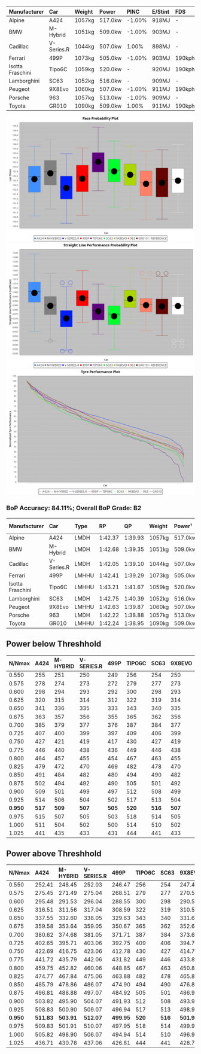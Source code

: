 | Manufacturer     | Car        | Weight | Power   | PINC    | E/Stint | FDS     |
|:-|:-|:-|:-|:-|:-|:-|
| Alpine           | A424       | 1057kg | 517.0kw | -1.00%  | 918MJ   |    -    |
| BMW              | M-Hybrid   | 1051kg | 509.0kw | -1.00%  | 903MJ   |    -    |
| Cadillac         | V-Series.R | 1044kg | 507.0kw | 1.00%   | 898MJ   |    -    |
| Ferrari          | 499P       | 1073kg | 505.0kw | -1.00%  | 903MJ   | 190kph  |
| Isotta Fraschini | Tipo6C     | 1059kg | 520.0kw |    -    | 920MJ   | 190kph  |
| Lamborghini      | SC63       | 1052kg | 516.0kw |    -    | 909MJ   |    -    |
| Peugeot          | 9X8Evo     | 1060kg | 507.0kw | -1.00%  | 911MJ   | 190kph  |
| Porsche          | 963        | 1057kg | 513.0kw | -1.00%  | 909MJ   |    -    |
| Toyota           | GR010      | 1090kg | 509.0kw | 1.00%   | 911MJ   | 190kph  |

![PACECHART](./IMG/ACOMETHOD.png)
![STRAIGHTLINEPERFORMANCECHART](./IMG/ACOMETHOD_sp.png)
![TYREPERFORMANCECHART](./IMG/ACOMETHOD_tw.png)

### BoP Accuracy: 84.11%; Overall BoP Grade: B2
| Manufacturer     | Car        | Type  | RP      | QP      | Weight | Power¹  | Threshhold | PINC    | Power²   | E/Stint | AVG Vmax  | FDS     | RDLC | L/Stint | BOP-Grade | Model Accuracy | Model Points | Match%  | SimDiff |
|:-|:-|:-|:-|:-|:-|:-|:-|:-|:-|:-|:-|:-|:-|:-|:-|:-|:-|:-|:-|
| Alpine           | A424       | LMDH  | 1:42.37 | 1:39.93 | 1057kg | 517.0kw | 210.0kph   | -1.00%  | 511.80kw |  918MJ  | 298.92kph |    -    | 0.99 | 33      | ~A1       | 99.49%         | 1360         | 95.07%  | -0.51   |
| BMW              | M-Hybrid   | LMDH  | 1:42.68 | 1:39.35 | 1051kg | 509.0kw | 210.0kph   | -1.00%  | 503.90kw |  903MJ  | 296.60kph |    -    | 1.00 | 33      | ~A1       | 98.62%         | 2363         | 100.00% | -0.19   |
| Cadillac         | V-Series.R | LMDH  | 1:42.05 | 1:39.10 | 1044kg | 507.0kw | 210.0kph   | 1.00%   | 512.10kw |  898MJ  | 293.92kph |    -    | 1.02 | 33      | -C1       | 98.50%         | 4201         | 78.57%  | +0.27   |
| Ferrari          | 499P       | LMHHU | 1:42.41 | 1:39.29 | 1073kg | 505.0kw | 210.0kph   | -1.00%  | 500.00kw |  903MJ  | 295.50kph | 190kph  | 1.02 | 33      | -A2       | 100.00%        | 4441         | 93.80%  | +0.28   |
| Isotta Fraschini | Tipo6C     | LMHHU | 1:43.21 | 1:41.67 | 1059kg | 520.0kw | 210.0kph   |    -    | 520.00kw |  920MJ  | 295.17kph | 190kph  | 1.05 | 33      | +Ω1       | 98.48%         | 130          | 43.25%  | -1.07   |
| Lamborghini      | SC63       | LMDH  | 1:42.75 | 1:40.39 | 1052kg | 516.0kw | 210.0kph   |    -    | 516.00kw |  909MJ  | 294.18kph |    -    | 1.04 | 33      | +A2       | 100.00%        | 784          | 91.14%  | -0.76   |
| Peugeot          | 9X8Evo     | LMHHU | 1:42.63 | 1:39.87 | 1060kg | 507.0kw | 210.0kph   | -1.00%  | 501.90kw |  911MJ  | 296.89kph | 190kph  | 0.99 | 33      | +B2       | 100.00%        | 808          | 83.00%  | +0.89   |
| Porsche          | 963        | LMDH  | 1:42.22 | 1:38.88 | 1057kg | 513.0kw | 210.0kph   | -1.00%  | 507.90kw |  909MJ  | 295.76kph |    -    | 1.00 | 33      | -B2       | 99.87%         | 12613        | 84.97%  | +0.09   |
| Toyota           | GR010      | LMHHU | 1:42.24 | 1:38.95 | 1090kg | 509.0kw | 210.0kph   | 1.00%   | 514.10kw |  911MJ  | 293.73kph | 190kph  | 1.00 | 33      | -B1       | 99.73%         | 2956         | 87.23%  | +0.99   |

## Power below Threshhold
| N/Nmax    | A424    | M-HYBRID | V-SERIES.R | 499P    | TIPO6C  | SC63    | 9X8EVO  | 963     | GR010   |
|:-|:-|:-|:-|:-|:-|:-|:-|:-|:-|
|  0.550    |  255    |  251     |  250       |  249    |  256    |  254    |  250    |  253    |  251    |
|  0.575    |  278    |  274     |  273       |  272    |  279    |  277    |  273    |  276    |  274    |
|  0.600    |  298    |  294     |  293       |  292    |  300    |  298    |  293    |  296    |  294    |
|  0.625    |  320    |  315     |  314       |  312    |  322    |  319    |  314    |  317    |  315    |
|  0.650    |  341    |  336     |  335       |  333    |  343    |  340    |  335    |  338    |  336    |
|  0.675    |  363    |  357     |  356       |  355    |  365    |  362    |  356    |  360    |  357    |
|  0.700    |  385    |  379     |  377       |  376    |  387    |  384    |  377    |  382    |  379    |
|  0.725    |  407    |  400     |  399       |  397    |  409    |  406    |  399    |  403    |  400    |
|  0.750    |  427    |  421     |  419       |  417    |  430    |  427    |  419    |  424    |  421    |
|  0.775    |  446    |  440     |  438       |  436    |  449    |  446    |  438    |  443    |  440    |
|  0.800    |  464    |  457     |  455       |  454    |  467    |  463    |  455    |  461    |  457    |
|  0.825    |  479    |  472     |  470       |  469    |  482    |  478    |  470    |  476    |  472    |
|  0.850    |  491    |  484     |  482       |  480    |  494    |  490    |  482    |  487    |  484    |
|  0.875    |  502    |  494     |  492       |  490    |  505    |  501    |  492    |  498    |  494    |
|  0.900    |  509    |  501     |  499       |  497    |  512    |  508    |  499    |  505    |  501    |
|  0.925    |  514    |  506     |  504       |  502    |  517    |  513    |  504    |  510    |  506    |
| **0.950** | **517** | **509**  | **507**    | **505** | **520** | **516** | **507** | **513** | **509** |
|  0.975    |  515    |  507     |  505       |  503    |  518    |  514    |  505    |  511    |  507    |
|  1.000    |  511    |  504     |  502       |  500    |  514    |  510    |  502    |  507    |  504    |
|  1.025    |  441    |  435     |  433       |  431    |  444    |  441    |  433    |  438    |  435    |

## Power above Threshhold
| N/Nmax    | A424       | M-HYBRID   | V-SERIES.R | 499P       | TIPO6C  | SC63    | 9X8EVO     | 963        | GR010      |
|:-|:-|:-|:-|:-|:-|:-|:-|:-|:-|
|  0.550    |  252.41    |  248.45    |  252.03    |  246.47    |  256    |  254    |  247.46    |  250.43    |  253.04    |
|  0.575    |  275.45    |  271.49    |  275.04    |  268.51    |  279    |  277    |  270.50    |  273.47    |  276.05    |
|  0.600    |  295.48    |  291.53    |  296.04    |  288.55    |  300    |  298    |  290.54    |  293.50    |  297.05    |
|  0.625    |  316.51    |  311.56    |  317.04    |  308.59    |  322    |  319    |  310.58    |  314.54    |  318.06    |
|  0.650    |  337.55    |  332.60    |  338.05    |  329.63    |  343    |  340    |  331.61    |  335.57    |  339.06    |
|  0.675    |  359.58    |  353.64    |  359.05    |  350.67    |  365    |  362    |  352.65    |  356.61    |  361.06    |
|  0.700    |  380.62    |  374.68    |  381.05    |  371.71    |  387    |  384    |  373.69    |  377.65    |  383.07    |
|  0.725    |  402.65    |  395.71    |  403.06    |  392.75    |  409    |  406    |  394.73    |  399.68    |  404.07    |
|  0.750    |  422.69    |  416.75    |  423.06    |  412.78    |  430    |  427    |  414.77    |  419.72    |  425.07    |
|  0.775    |  441.72    |  435.79    |  442.06    |  431.82    |  449    |  446    |  433.80    |  438.75    |  444.08    |
|  0.800    |  459.75    |  452.82    |  460.06    |  448.85    |  467    |  463    |  450.84    |  455.78    |  462.08    |
|  0.825    |  474.77    |  467.84    |  475.06    |  463.88    |  482    |  478    |  465.86    |  470.81    |  477.08    |
|  0.850    |  485.79    |  478.86    |  486.07    |  474.90    |  494    |  490    |  476.88    |  482.83    |  488.09    |
|  0.875    |  496.81    |  488.88    |  497.07    |  484.92    |  505    |  501    |  486.90    |  492.84    |  499.09    |
|  0.900    |  503.82    |  495.90    |  504.07    |  491.93    |  512    |  508    |  493.92    |  499.86    |  506.09    |
|  0.925    |  508.83    |  500.90    |  509.07    |  496.94    |  517    |  513    |  498.92    |  504.86    |  511.09    |
| **0.950** | **511.83** | **503.91** | **512.07** | **499.95** | **520** | **516** | **501.93** | **507.87** | **514.09** |
|  0.975    |  509.83    |  501.91    |  510.07    |  497.95    |  518    |  514    |  499.93    |  505.87    |  512.09    |
|  1.000    |  505.82    |  498.90    |  506.07    |  494.94    |  514    |  510    |  496.92    |  502.86    |  508.09    |
|  1.025    |  436.71    |  430.78    |  437.06    |  426.81    |  444    |  441    |  428.79    |  433.74    |  439.08    |
